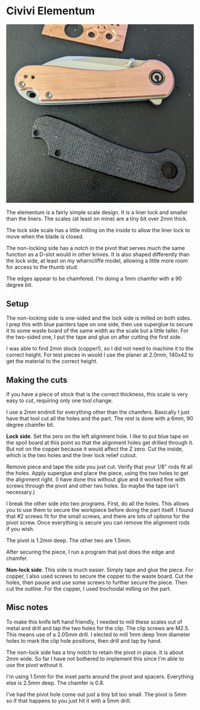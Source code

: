 # Civivi Elementum

![spyderco manix 2](images/civivi-elementum.jpg)

The elementum is a fairly simple scale design. It is a liner lock
and smaller than the liners. The scales (at least on mine)
are a tiny bit over 2mm thick.

The lock side scale has a little milling on the inside to allow the liner 
lock to move when the blade is closed.

The non-locking side has a notch in the pivot that serves 
much the same function as a D-slot would in other knives.
It is also shaped differently than the lock side, at least
on my wharncliffe model, allowing
a little more room for access to the thumb stud.

The edges appear to be chamfered. I'm doing a 1mm chamfer with a 
90 degree bit.

## Setup

The non-locking side is one-sided and the lock side is milled on both sides. 
I prep this with blue painters tape on one side, then use superglue to secure it 
to some waste board of the same width as the scale but a little taller. For the 
two-sided one, I put the tape and glue on after cutting the first side.

I was able to find 2mm stock (copper!), so I did not need to 
machine it to the correct height.
For test pieces in woold I use the planer at 2.0mm, 140x42 to get the 
material to the correct height.

## Making the cuts

If you have a piece of stock that is the correct thickness, this
scale is very easy to cut, requiring only one tool change.

I use a 2mm endmill for everything other than the chamfers. 
Basically I just have that tool cut all the holes and the part.
The rest is done with a 6mm, 90 degree chamfer bit. 

**Lock side**. Set the zero on the left alignment hole.
I like to put blue tape on the spoil board at this point 
so that the alignment holes get drilled through it. 
But not on the copper because it would affect the Z zero.
Cut the inside, which is the two holes and the liner
lock relief cutout.

Remove piece and tape the side you just cut. Verify that
your 1/8" rods fit all the holes. Apply superglue and place
the piece, using the two holes to get the alignment right.
(I have done this without glue and it worked fine with 
screws through the pivot and other two holes. So maybe
the tape isn't necessary.)

I break the other side into two programs. First, do all the
holes. This allows you to use them to secure the workpiece
before doing the part itself. I found that #2 screws fit
for the small screws, and there are lots of options for the
pivot screw. Once everything is secure you can remove the
alignment rods if you wish.

The pivot is 1.2mm deep. The other two are 1.5mm.

After securing the piece, I run a program that just does the
edge and chamfer.

**Non-lock side**. This side is much easier. Simply tape and
glue the piece. For copper, I also used screws to secure the
copper to the waste board. Cut the holes, then pause and use some
screws to further secure the piece. Then cut the outline.
For the copper, I used trochoidal milling on the part.

## Misc notes

To make this knife left hand friendly, I needed to mill these scales 
out of metal and drill and tap the two holes for the clip.
The clip screws are M2.5. This means use of a 2.05mm drill.
I elected to mill 1mm deep 1mm diameter holes to mark the clip
hole positions, then drill and tap by hand.

The non-lock side has a tiny notch to retain the pivot in place.
It is about 2mm wide. So far I have not bothered to implement this
since I'm able to use the pivot without it.

I'm using 1.5mm for the inset parts around the pivot and spacers. 
Everything else is 2.5mm deep. The chamfer is 0.8.

I've had the pivot hole come out just a tiny bit too small.
The pivot is 5mm so if that happens to you just hit it with a
5mm drill.